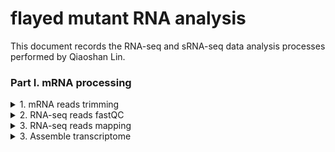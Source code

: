 # flayed mutant RNA analysis

This document records the RNA-seq and sRNA-seq data analysis processes performed by Qiaoshan Lin.

### Part I. mRNA processing

<details>
<summary>1. mRNA reads trimming</summary>

First, save adapters to trim in adapter.fa

> sbatch [scripts/mRNA_trimming/trim.sh](https://github.com/qslin/flayed_RNA_analysis/blob/master/scripts/mRNA_trimming/trim.sh)

</details>

<details>
<summary>2. RNA-seq reads fastQC</summary>

FastQC and multiQC were used to check and visualize the reads quality after trimming.

> sbatch [scripts/mRNA_fastqc/fastQC.sh](https://github.com/qslin/flayed_RNA_analysis/blob/master/scripts/mRNA_fastqc/fastQC.sh)

> sbatch [scripts/mRNA_fastqc/multiQC.sh](https://github.com/qslin/flayed_RNA_analysis/blob/master/scripts/mRNA_fastqc/multiQC.sh)

</details>

<details>
<summary>3. RNA-seq reads mapping</summary>

STAR was used to map reads to genome and to count reads on genes. A genome file in fasta format and an gene annotation file in gtf format are required for running the scripts.

> sbatch [scripts/mRNA_reads_mapping/index.sh](https://github.com/qslin/flayed_RNA_analysis/blob/master/scripts/mRNA_reads_mapping/index.sh)

> sbatch [scripts/mRNA_reads_mapping/align.sh](https://github.com/qslin/flayed_RNA_analysis/blob/master/scripts/mRNA_reads_mapping/align.sh)

To map reads onto any desired sequence, prepare the sequence in fasta format and use hisat2 to perform the mapping. For example, I prepared six pri-miR169 transcripts and mapped reads to them
.

> sbatch [scripts/pri-miR169/index.sh](https://github.com/qslin/flayed_RNA_analysis/blob/master/scripts/pri-miR169/index.sh)

> sbatch [scripts/pri-miR169/align.sh](https://github.com/qslin/flayed_RNA_analysis/blob/master/scripts/pri-miR169/align.sh)

</details>

<details>
<summary>3. Assemble transcriptome</summary>

Since I need to predict sRNA target sites that might be located on UTRs of genes, transcriptome was re-assembled even though CDS sequences were known. 

> sbatch [scripts/transcriptome_assembly/trinity.sh](https://github.com/qslin/flayed_RNA_analysis/blob/master/scripts/transcriptome_assembly/trinity.sh)

> sbatch [scripts/transcriptome_assembly/refine.sh](https://github.com/qslin/flayed_RNA_analysis/blob/master/scripts/transcriptome_assembly/refine.sh)

At this point, a rough CDS file was generated. However, I need transcripts instead of CDS. So another vsearch was done for all transcripts regardless of protein-coding ability.

> sbatch [scripts/transcriptome_assembly/cluster.sh](https://github.com/qslin/flayed_RNA_analysis/blob/master/scripts/transcriptome_assembly/cluster.sh)

Evaluate the transcriptome quality. 

> sbatch [scripts/transcriptome_assembly/evaluate.sh](https://github.com/qslin/flayed_RNA_analysis/blob/master/scripts/transcriptome_assembly/evaluate.sh)

Map transcripts to annotated genes. 

> sbatch [scripts/transcriptome_assembly/minimap2.sh](https://github.com/qslin/flayed_RNA_analysis/blob/master/scripts/transcriptome_assembly/minimap2.sh)

